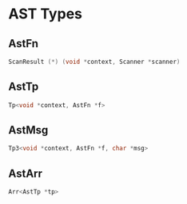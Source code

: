 AST Types
=========

AstFn
-----
```c
ScanResult (*) (void *context, Scanner *scanner)
```

AstTp
-----
```c
Tp<void *context, AstFn *f>
```

AstMsg
-----
```c
Tp3<void *context, AstFn *f, char *msg>
```

AstArr
------
```c
Arr<AstTp *tp>
```
